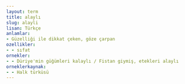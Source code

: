 ```yaml
---
layout: term
title: alaylı
slug: alayli
lisan: Türkçe
anlamlar:
- Güzelliği ile dikkat çeken, göze çarpan
ozellikler:
- - sıfat
ornekler:
- - Düriye'min güğümleri kalaylı / Fistan giymiş, etekleri alaylı
orneklerkaynak:
- - Halk türküsü
---
```

